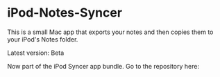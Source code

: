 # iPod-Notes-Syncer
This is a small Mac app that exports your notes and then copies them to your iPod's Notes folder.

Latest version: Beta

Now part of the iPod Syncer app bundle.
Go to the repository here:


